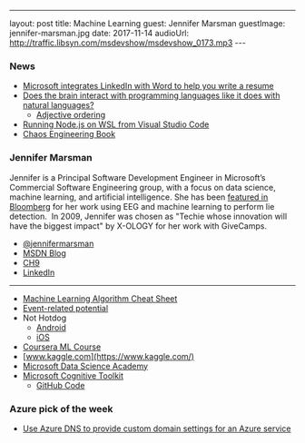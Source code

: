 ---
layout: post
title: Machine Learning
guest:  Jennifer Marsman
guestImage: jennifer-marsman.jpg
date: 2017-11-14
audioUrl: http://traffic.libsyn.com/msdevshow/msdevshow_0173.mp3
--- 

### News

 - [Microsoft integrates LinkedIn with Word to help you write a resume](https://www.theverge.com/2017/11/8/16622718/microsoft-word-linkedin-integration-resume-assistant-feature)
 - [Does the brain interact with programming languages like it does with natural languages?](https://www.reddit.com/r/askscience/comments/7bmjs6/does_the_brain_interact_with_programming/)
    - [Adjective ordering](http://dictionary.cambridge.org/grammar/british-grammar/about-adjectives-and-adverbs/adjectives-order)
 - [Running Node.js on WSL from Visual Studio Code](https://blogs.msdn.microsoft.com/commandline/2017/10/27/running-node-js-on-wsl-from-visual-studio-code/?utm_source=Direct)
 - [Chaos Engineering Book](http://tinyurl.com/ChaosEngineering)

### Jennifer Marsman

Jennifer is a Principal Software Development Engineer in  Microsoft’s Commercial Software Engineering group, with a focus on data science, machine learning, and artificial intelligence. She has been [featured in Bloomberg](https://www.bloomberg.com/news/articles/2016-02-22/inside-the-new-microsoft-where-lie-detection-is-a-killer-app) for her work using EEG and machine learning to perform lie detection.  In 2009, Jennifer was chosen as "Techie whose innovation will have the biggest impact" by X-OLOGY for her work with GiveCamps.

 - [@jennifermarsman](https://twitter.com/jennifermarsman)
 - [MSDN Blog](https://blogs.msdn.microsoft.com/jennifer/)
 - [CH9](https://channel9.msdn.com/Events/Speakers/Jennifer-Marsman)
 - [LinkedIn](https://www.linkedin.com/in/jennifermarsman/)

--------------------------------------------------------------------------------

 - [Machine Learning Algorithm Cheat Sheet](https://docs.microsoft.com/en-us/azure/machine-learning/studio/algorithm-cheat-sheet)
 - [Event-related potential](https://en.wikipedia.org/wiki/Event-related_potential)
 - Not Hotdog
    - [Android](https://play.google.com/store/apps/details?id=com.seefoodtechnologies.nothotdog)
    - [iOS](https://itunes.apple.com/us/app/not-hotdog/id1212457521?mt=8)
 - [Coursera ML Course](https://www.coursera.org/specializations/machine-learning)
 - [www.kaggle.com](https://www.kaggle.com/)
 - [Microsoft Data Science Academy](https://academy.microsoft.com/en-us/professional-program/tracks/data-science/)
 - [Microsoft Cognitive Toolkit](https://www.microsoft.com/en-us/cognitive-toolkit/)
    - [GitHub Code](https://github.com/Microsoft/CNTK)


### Azure pick of the week

 - [Use Azure DNS to provide custom domain settings for an Azure service](https://docs.microsoft.com/en-us/azure/dns/dns-custom-domain)
